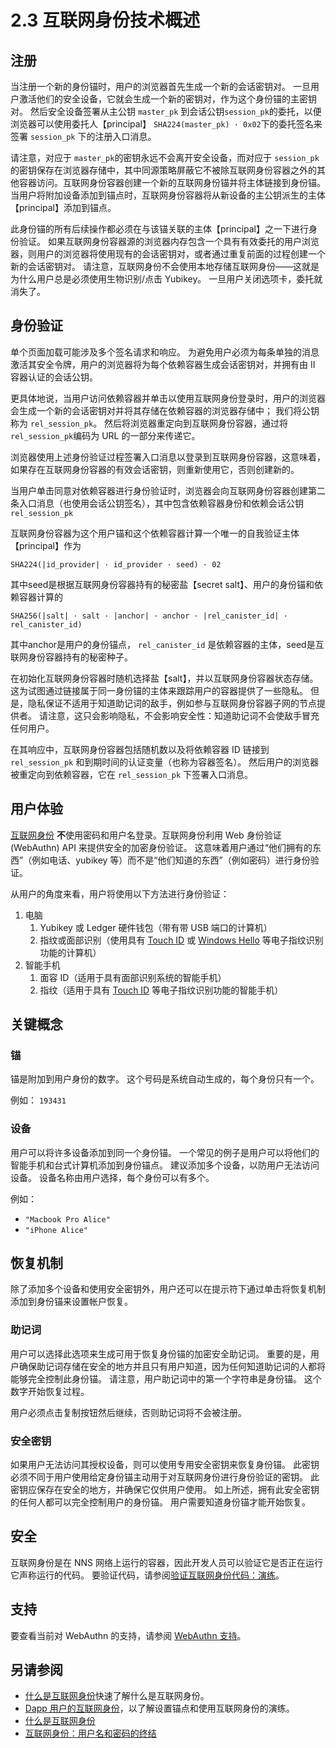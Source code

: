 # 2.3 互联网身份技术概述

## 注册

当注册一个新的身份锚时，用户的浏览器首先生成一个新的会话密钥对。 一旦用户激活他们的安全设备，它就会生成一个新的密钥对，作为这个身份锚的主密钥对。 然后安全设备签署从主公钥 `master_pk` 到会话公钥`session_pk`的委托，以便浏览器可以使用委托人【principal】 `SHA224(master_pk) · 0x02`下的委托签名来签署 `session_pk` 下的注册入口消息。

请注意，对应于 `master_pk`的密钥永远不会离开安全设备，而对应于 `session_pk` 的密钥保存在浏览器存储中，其中同源策略屏蔽它不被除互联网身份容器之外的其他容器访问。互联网身份容器创建一个新的互联网身份锚并将主体链接到身份锚。 当用户将附加设备添加到锚点时，互联网身份容器将从新设备的主公钥派生的主体【principal】添加到锚点。

此身份锚的所有后续操作都必须在与该锚关联的主体【principal】之一下进行身份验证。 如果互联网身份容器源的浏览器内存包含一个具有有效委托的用户浏览器，则用户的浏览器将使用现有的会话密钥对，或者通过重复前面的过程创建一个新的会话密钥对。 请注意，互联网身份不会使用本地存储互联网身份——这就是为什么用户总是必须使用生物识别/点击 Yubikey。 一旦用户关闭选项卡，委托就消失了。

## 身份验证

单个页面加载可能涉及多个签名请求和响应。 为避免用户必须为每条单独的消息激活其安全令牌，用户的浏览器将为每个依赖容器生成会话密钥对，并拥有由 II 容器认证的会话公钥。

更具体地说，当用户访问依赖容器并单击以使用互联网身份登录时，用户的浏览器会生成一个新的会话密钥对并将其存储在依赖容器的浏览器存储中； 我们将公钥称为  `rel_session_pk`。 然后将浏览器重定向到互联网身份容器，通过将  `rel_session_pk`编码为 URL 的一部分来传递它。

浏览器使用上述身份验证过程签署入口消息以登录到互联网身份容器，这意味着，如果存在互联网身份容器的有效会话密钥，则重新使用它，否则创建新的。

当用户单击同意对依赖容器进行身份验证时，浏览器会向互联网身份容器创建第二条入口消息（也使用会话公钥签名），其中包含依赖容器身份和依赖会话公钥 `rel_session_pk`

互联网身份容器为这个用户锚和这个依赖容器计算一个唯一的自我验证主体【principal】作为

```
SHA224(|id_provider| · id_provider · seed) · 02
```

其中seed是根据互联网身份容器持有的秘密盐【secret salt】、用户的身份锚和依赖容器计算的

```
SHA256(|salt| · salt · |anchor| · anchor · |rel_canister_id| · rel_canister_id)
```

其中anchor是用户的身份锚点， `rel_canister_id` 是依赖容器的主体，seed是互联网身份容器持有的秘密种子。

在初始化互联网身份容器时随机选择盐【salt】，并以互联网身份容器状态存储。 这为试图通过链接属于同一身份锚的主体来跟踪用户的容器提供了一些隐私。 但是，隐私保证不适用于知道助记词的敌手，例如参与互联网身份容器子网的节点提供者。 请注意，这只会影响隐私，不会影响安全性：知道助记词不会使敌手冒充任何用户。

在其响应中，互联网身份容器包括随机数以及将依赖容器 ID 链接到 `rel_session_pk` 和到期时间的认证变量（也称为容器签名）。 然后用户的浏览器被重定向到依赖容器，它在 `rel_session_pk` 下签署入口消息。

## 用户体验
[互联网身份](https://identity.ic0.app/) **不**使用密码和用户名登录。互联网身份利用 Web 身份验证 (WebAuthn) API 来提供安全的加密身份验证。 这意味着用户通过“他们拥有的东西”（例如电话、yubikey 等）而不是“他们知道的东西”（例如密码）进行身份验证。

从用户的角度来看，用户将使用以下方法进行身份验证：

1. 电脑
   1. Yubikey 或 Ledger 硬件钱包（带有带 USB 端口的计算机）
   2. 指纹或面部识别（使用具有 [Touch ID](https://en.wikipedia.org/wiki/Touch_ID) 或 [Windows Hello](https://en.wikipedia.org/wiki/Features_new_to_Windows_10#Windows_Hello) 等电子指纹识别功能的计算机）
2. 智能手机
   1. 面容 ID（适用于具有面部识别系统的智能手机）
   2. 指纹（适用于具有 [Touch ID](https://en.wikipedia.org/wiki/Touch_ID) 等电子指纹识别功能的智能手机）

## 关键概念
### 锚
锚是附加到用户身份的数字。 这个号码是系统自动生成的，每个身份只有一个。

例如： `193431`

### 设备
用户可以将许多设备添加到同一个身份锚。 一个常见的例子是用户可以将他们的智能手机和台式计算机添加到身份锚点。 建议添加多个设备，以防用户无法访问设备。 设备名称由用户选择，每个身份可以有多个。

例如：

- `"Macbook Pro Alice"`
- `"iPhone Alice"`

## 恢复机制

除了添加多个设备和使用安全密钥外，用户还可以在提示符下通过单击将恢复机制添加到身份锚来设置帐户恢复。

### 助记词
用户可以选择此选项来生成可用于恢复身份锚的加密安全助记词。 重要的是，用户确保助记词存储在安全的地方并且只有用户知道，因为任何知道助记词的人都将能够完全控制此身份锚。 请注意，用户助记词中的第一个字符串是身份锚。 这个数字开始恢复过程。

用户必须点击复制按钮然后继续，否则助记词将不会被注册。

### 安全密钥
如果用户无法访问其授权设备，则可以使用专用安全密钥来恢复身份锚。 此密钥必须不同于用户使用给定身份锚主动用于对互联网身份进行身份验证的密钥。 此密钥应保存在安全的地方，并确保它仅供用户使用。 如上所述，拥有此安全密钥的任何人都可以完全控制用户的身份锚。 用户需要知道身份锚才能开始恢复。

## 安全

互联网身份是在 NNS 网络上运行的容器，因此开发人员可以验证它是否正在运行它声称运行的代码。 要验证代码，请参阅[验证互联网身份代码：演练](https://medium.com/dfinity/internet-identity-the-end-of-usernames-and-passwords-ff45e4861bf7)。

## 支持
要查看当前对 WebAuthn 的支持，请参阅 [WebAuthn 支持](https://caniuse.com/?search=webauthn)。

## 另请参阅

- [什么是互联网身份](什么是互联网身份.md)快速了解什么是互联网身份。
- [Dapp 用户的互联网身份](Dapp用户的互联网身份.md)，以了解设置锚点和使用互联网身份的演练。
- [什么是互联网身份](https://smartcontracts.org/docs/ic-identity-guide/what-is-ic-identity.html)
- [互联网身份：用户名和密码的终结](https://medium.com/dfinity/internet-identity-the-end-of-usernames-and-passwords-ff45e4861bf7)

